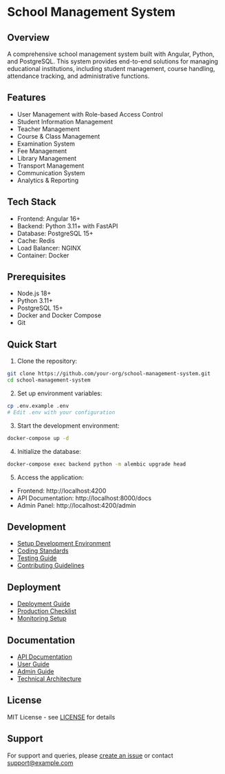 # School Management System

## Overview
A comprehensive school management system built with Angular, Python, and PostgreSQL. This system provides end-to-end solutions for managing educational institutions, including student management, course handling, attendance tracking, and administrative functions.

## Features
- User Management with Role-based Access Control
- Student Information Management
- Teacher Management
- Course & Class Management
- Examination System
- Fee Management
- Library Management
- Transport Management
- Communication System
- Analytics & Reporting

## Tech Stack
- Frontend: Angular 16+
- Backend: Python 3.11+ with FastAPI
- Database: PostgreSQL 15+
- Cache: Redis
- Load Balancer: NGINX
- Container: Docker

## Prerequisites
- Node.js 18+
- Python 3.11+
- PostgreSQL 15+
- Docker and Docker Compose
- Git

## Quick Start
1. Clone the repository:
```bash
git clone https://github.com/your-org/school-management-system.git
cd school-management-system
```

2. Set up environment variables:
```bash
cp .env.example .env
# Edit .env with your configuration
```

3. Start the development environment:
```bash
docker-compose up -d
```

4. Initialize the database:
```bash
docker-compose exec backend python -m alembic upgrade head
```

5. Access the application:
- Frontend: http://localhost:4200
- API Documentation: http://localhost:8000/docs
- Admin Panel: http://localhost:4200/admin

## Development
- [Setup Development Environment](docs/setup/development.md)
- [Coding Standards](docs/setup/coding-standards.md)
- [Testing Guide](docs/setup/testing.md)
- [Contributing Guidelines](CONTRIBUTING.md)

## Deployment
- [Deployment Guide](docs/deployment/deployment.md)
- [Production Checklist](docs/deployment/production-checklist.md)
- [Monitoring Setup](docs/deployment/monitoring.md)

## Documentation
- [API Documentation](docs/api/README.md)
- [User Guide](docs/user/README.md)
- [Admin Guide](docs/admin/README.md)
- [Technical Architecture](docs/architecture/README.md)

## License
MIT License - see [LICENSE](LICENSE) for details

## Support
For support and queries, please [create an issue](https://github.com/your-org/school-management-system/issues) or contact support@example.com